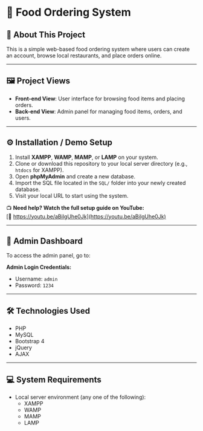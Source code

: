 # 🍔 Food Ordering System

## 📌 About This Project

This is a simple web-based food ordering system where users can create an account, browse local restaurants, and place orders online.

---

## 🖼️ Project Views

- **Front-end View**: User interface for browsing food items and placing orders.
- **Back-end View**: Admin panel for managing food items, orders, and users.

---

## ⚙️ Installation / Demo Setup

1. Install **XAMPP**, **WAMP**, **MAMP**, or **LAMP** on your system.
2. Clone or download this repository to your local server directory (e.g., `htdocs` for XAMPP).
3. Open **phpMyAdmin** and create a new database.
4. Import the SQL file located in the `SQL/` folder into your newly created database.
5. Visit your local URL to start using the system.

📺 **Need help? Watch the full setup guide on YouTube:**  
[🔗 https://youtu.be/aBiIgUhe0Jk](https://youtu.be/aBiIgUhe0Jk)

---

## 🔐 Admin Dashboard

To access the admin panel, go to:

**Admin Login Credentials:**
- Username: `admin`
- Password: `1234`

---

## 🛠️ Technologies Used

- PHP  
- MySQL  
- Bootstrap 4  
- jQuery  
- AJAX

---

## 💻 System Requirements

- Local server environment (any one of the following):
  - XAMPP
  - WAMP
  - MAMP
  - LAMP
